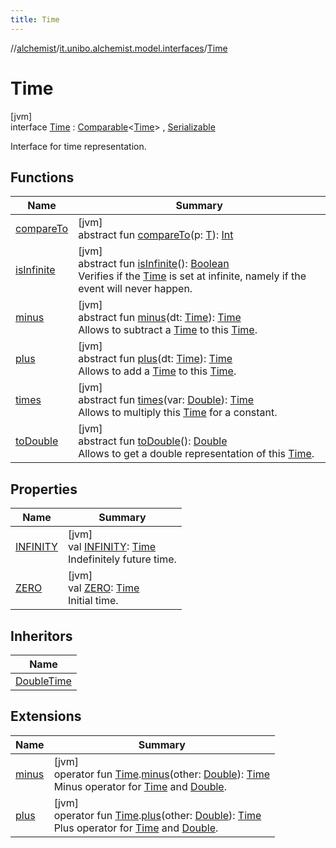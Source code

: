 ```yaml
---
title: Time
---
```

//[alchemist](../../../index.html)/[it.unibo.alchemist.model.interfaces](../index.html)/[Time](index.html)



# Time



[jvm]\
interface [Time](index.html) : [Comparable](https://docs.oracle.com/javase/8/docs/api/java/lang/Comparable.html)<[Time](index.html)> , [Serializable](https://docs.oracle.com/javase/8/docs/api/java/io/Serializable.html)

Interface for time representation.



## Functions


| Name | Summary |
|---|---|
| [compareTo](../-g-p-s-point/index.html#-1554281679%2FFunctions%2F-134779887) | [jvm]<br>abstract fun [compareTo](../-g-p-s-point/index.html#-1554281679%2FFunctions%2F-134779887)(p: [T](../../it.unibo.alchemist.boundary.interfaces/-output-monitor/index.html)): [Int](https://kotlinlang.org/api/latest/jvm/stdlib/kotlin/-int/index.html) |
| [isInfinite](is-infinite.html) | [jvm]<br>abstract fun [isInfinite](is-infinite.html)(): [Boolean](https://kotlinlang.org/api/latest/jvm/stdlib/kotlin/-boolean/index.html)<br>Verifies if the [Time](index.html) is set at infinite, namely if the event will never happen. |
| [minus](minus.html) | [jvm]<br>abstract fun [minus](minus.html)(dt: [Time](index.html)): [Time](index.html)<br>Allows to subtract a [Time](index.html) to this [Time](index.html). |
| [plus](plus.html) | [jvm]<br>abstract fun [plus](plus.html)(dt: [Time](index.html)): [Time](index.html)<br>Allows to add a [Time](index.html) to this [Time](index.html). |
| [times](times.html) | [jvm]<br>abstract fun [times](times.html)(var: [Double](https://kotlinlang.org/api/latest/jvm/stdlib/kotlin/-double/index.html)): [Time](index.html)<br>Allows to multiply this [Time](index.html) for a constant. |
| [toDouble](to-double.html) | [jvm]<br>abstract fun [toDouble](to-double.html)(): [Double](https://kotlinlang.org/api/latest/jvm/stdlib/kotlin/-double/index.html)<br>Allows to get a double representation of this [Time](index.html). |


## Properties


| Name | Summary |
|---|---|
| [INFINITY](-i-n-f-i-n-i-t-y.html) | [jvm]<br>val [INFINITY](-i-n-f-i-n-i-t-y.html): [Time](index.html)<br>Indefinitely future time. |
| [ZERO](-z-e-r-o.html) | [jvm]<br>val [ZERO](-z-e-r-o.html): [Time](index.html)<br>Initial time. |


## Inheritors


| Name |
|---|
| [DoubleTime](../../it.unibo.alchemist.model.implementations.times/-double-time/index.html) |


## Extensions


| Name | Summary |
|---|---|
| [minus](../../it.unibo.alchemist.model/minus.html) | [jvm]<br>operator fun [Time](index.html).[minus](../../it.unibo.alchemist.model/minus.html)(other: [Double](https://kotlinlang.org/api/latest/jvm/stdlib/kotlin/-double/index.html)): [Time](index.html)<br>Minus operator for [Time](index.html) and [Double](https://kotlinlang.org/api/latest/jvm/stdlib/kotlin/-double/index.html). |
| [plus](../../it.unibo.alchemist.model/plus.html) | [jvm]<br>operator fun [Time](index.html).[plus](../../it.unibo.alchemist.model/plus.html)(other: [Double](https://kotlinlang.org/api/latest/jvm/stdlib/kotlin/-double/index.html)): [Time](index.html)<br>Plus operator for [Time](index.html) and [Double](https://kotlinlang.org/api/latest/jvm/stdlib/kotlin/-double/index.html). |

